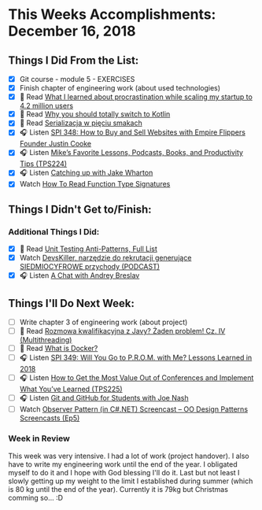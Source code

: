 # This Weeks Accomplishments: December 16, 2018

## Things I Did From the List:

- [x] Git course - module 5 - EXERCISES
- [x] Finish chapter of engineering work (about used technologies)
- [x] 📗 Read [What I learned about procrastination while scaling my startup to 4.2 million users](https://medium.com/swlh/what-i-learned-about-procrastination-while-scaling-my-startup-to-4-2-million-users-b07ba29309e)
- [x] 📗 Read [Why you should totally switch to Kotlin](https://medium.com/@magnus.chatt/why-you-should-totally-switch-to-kotlin-c7bbde9e10d5)
- [x] 📗 Read [Serializacja w pięciu smakach](https://devstyle.pl/2018/12/03/serializacja-w-pieciu-smakach/)
- [x] 🎧 Listen [SPI 348: How to Buy and Sell Websites with Empire Flippers Founder Justin Cooke](https://www.smartpassiveincome.com/podcasts/how-to-buy-and-sell-websites-with-empire-flippers-founder-justin-cooke/)
- [x] 🎧 Listen [Mike’s Favorite Lessons, Podcasts, Books, and Productivity Tips (TPS224)](http://www.asianefficiency.com/podcast/224-mike-schmitz/)
- [x] 🎧 Listen [Catching up with Jake Wharton](http://talkingkotlin.com/extensions-with-jake-wharton/)
- [x] Watch [How To Read Function Type Signatures](https://youtu.be/BtFdmg8uhNY)

## Things I Didn't Get to/Finish:


### Additional Things I Did:

- [x] 📗 Read [Unit Testing Anti-Patterns, Full List](https://www.yegor256.com/2018/12/11/unit-testing-anti-patterns.html)
- [x] Watch [DevsKiller, narzędzie do rekrutacji generujące SIEDMIOCYFROWE przychody (PODCAST)](https://www.youtube.com/watch?v=lKf7sFmem7s)
- [x] 🎧 Listen [A Chat with Andrey Breslav](http://talkingkotlin.com/a-chat-with-andrey-breslav/)

## Things I'll Do Next Week:

- [ ] Write chapter 3 of engineering work (about project)
- [ ] 📗 Read [Rozmowa kwalifikacyjna z Javy? Żaden problem! Cz. IV (Multithreading)](http://it-leaders.com.pl/pl/rozmowa-kwalifikacyjna-javy-zaden-problem-cz-iv-multithreading/)
- [ ] 📗 Read [What is Docker?](https://opensource.com/resources/what-docker)
- [ ] 🎧 Listen [SPI 349: Will You Go to P.R.O.M. with Me? Lessons Learned in 2018](https://www.smartpassiveincome.com/podcasts/will-you-go-to-p-r-o-m-with-me-lessons-learned-in-2018/)
- [ ] 🎧 Listen [How to Get the Most Value Out of Conferences and Implement What You’ve Learned (TPS225)](http://www.asianefficiency.com/podcast/225-conferences/)
- [ ] 🎧 Listen [Git and GitHub for Students with Joe Nash](https://www.allthingsgit.com/episodes/git_and_github_for_students_with_joe_nash.html)
- [ ] Watch [Observer Pattern (in C#.NET) Screencast – OO Design Patterns Screencasts (Ep5)](https://www.youtube.com/watch?v=2DntD7kPgF8)

### Week in Review
This week was very intensive. I had a lot of work (project handover). I also have to write my engineering work until the end of the year. I obligated myself to do it and I hope with God blessing I'll do it. Last but not least I slowly getting up my weight to the limit I established during summer (which is 80 kg until the end of the year). Currently it is 79kg but Christmas comming so... :D 
